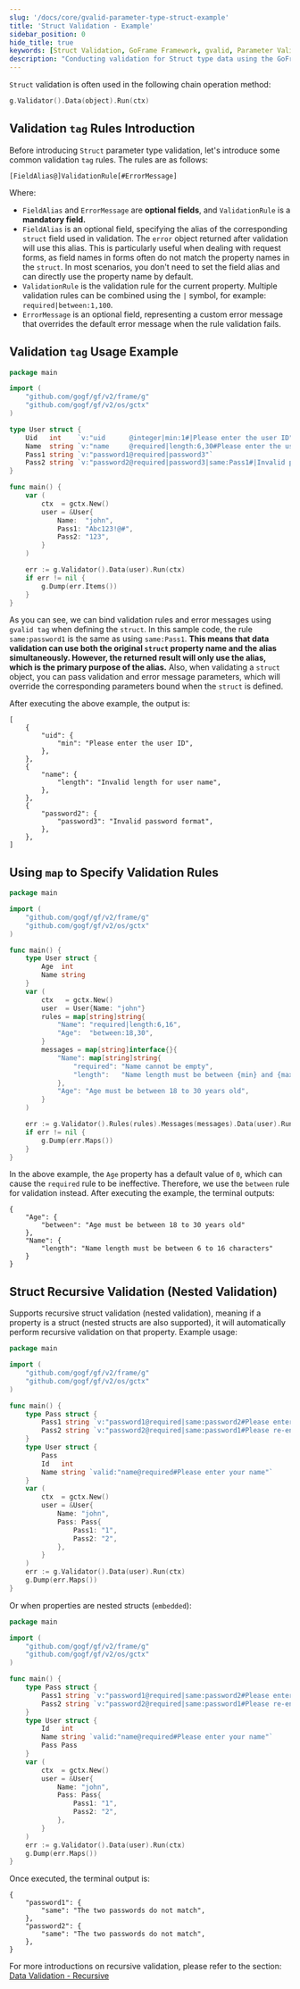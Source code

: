 ```yaml
---
slug: '/docs/core/gvalid-parameter-type-struct-example'
title: 'Struct Validation - Example'
sidebar_position: 0
hide_title: true
keywords: [Struct Validation, GoFrame Framework, gvalid, Parameter Validation, Field Alias, Validation Rules, Chain Operation, Nested Validation, Recursive Validation, Go]
description: "Conducting validation for Struct type data using the GoFrame framework, including detailed explanations of validation tag rules and methods for different data types, such as basic validation, using map for custom rules, and recursive validation of structs. Example code demonstrates how to set field aliases and customize error messages, implementing complex validation logic for different attributes within a struct object."
---
```


`Struct` validation is often used in the following chain operation method:

```go
g.Validator().Data(object).Run(ctx)
```

## Validation `tag` Rules Introduction

Before introducing `Struct` parameter type validation, let's introduce some common validation `tag` rules. The rules are as follows:

```
[FieldAlias@]ValidationRule[#ErrorMessage]
```

Where:

- `FieldAlias` and `ErrorMessage` are **optional fields**, and `ValidationRule` is a **mandatory field.**
- `FieldAlias` is an optional field, specifying the alias of the corresponding `struct` field used in validation. The `error` object returned after validation will use this alias. This is particularly useful when dealing with request forms, as field names in forms often do not match the property names in the `struct`. In most scenarios, you don't need to set the field alias and can directly use the property name by default.
- `ValidationRule` is the validation rule for the current property. Multiple validation rules can be combined using the `|` symbol, for example: `required|between:1,100`.
- `ErrorMessage` is an optional field, representing a custom error message that overrides the default error message when the rule validation fails.

## Validation `tag` Usage Example

```go
package main

import (
    "github.com/gogf/gf/v2/frame/g"
    "github.com/gogf/gf/v2/os/gctx"
)

type User struct {
    Uid   int    `v:"uid      @integer|min:1#|Please enter the user ID"`
    Name  string `v:"name     @required|length:6,30#Please enter the user name|Invalid length for user name"`
    Pass1 string `v:"password1@required|password3"`
    Pass2 string `v:"password2@required|password3|same:Pass1#|Invalid password format|The two passwords do not match, please re-enter"`
}

func main() {
    var (
        ctx  = gctx.New()
        user = &User{
            Name:  "john",
            Pass1: "Abc123!@#",
            Pass2: "123",
        }
    )

    err := g.Validator().Data(user).Run(ctx)
    if err != nil {
        g.Dump(err.Items())
    }
}
```

As you can see, we can bind validation rules and error messages using `gvalid tag` when defining the `struct`. In this sample code, the rule `same:password1` is the same as using `same:Pass1`. **This means that data validation can use both the original `struct` property name and the alias simultaneously. However, the returned result will only use the alias, which is the primary purpose of the alias.** Also, when validating a `struct` object, you can pass validation and error message parameters, which will override the corresponding parameters bound when the `struct` is defined.

After executing the above example, the output is:

```
[
    {
        "uid": {
            "min": "Please enter the user ID",
        },
    },
    {
        "name": {
            "length": "Invalid length for user name",
        },
    },
    {
        "password2": {
            "password3": "Invalid password format",
        },
    },
]
```

## Using `map` to Specify Validation Rules

```go
package main

import (
    "github.com/gogf/gf/v2/frame/g"
    "github.com/gogf/gf/v2/os/gctx"
)

func main() {
    type User struct {
        Age  int
        Name string
    }
    var (
        ctx   = gctx.New()
        user  = User{Name: "john"}
        rules = map[string]string{
            "Name": "required|length:6,16",
            "Age":  "between:18,30",
        }
        messages = map[string]interface{}{
            "Name": map[string]string{
                "required": "Name cannot be empty",
                "length":   "Name length must be between {min} and {max} characters",
            },
            "Age": "Age must be between 18 to 30 years old",
        }
    )

    err := g.Validator().Rules(rules).Messages(messages).Data(user).Run(ctx)
    if err != nil {
        g.Dump(err.Maps())
    }
}
```

In the above example, the `Age` property has a default value of `0`, which can cause the `required` rule to be ineffective. Therefore, we use the `between` rule for validation instead. After executing the example, the terminal outputs:

```
{
    "Age": {
        "between": "Age must be between 18 to 30 years old"
    },
    "Name": {
        "length": "Name length must be between 6 to 16 characters"
    }
}
```

## Struct Recursive Validation (Nested Validation)

Supports recursive struct validation (nested validation), meaning if a property is a struct (nested structs are also supported), it will automatically perform recursive validation on that property. Example usage:

```go
package main

import (
    "github.com/gogf/gf/v2/frame/g"
    "github.com/gogf/gf/v2/os/gctx"
)

func main() {
    type Pass struct {
        Pass1 string `v:"password1@required|same:password2#Please enter your password|The two passwords do not match"`
        Pass2 string `v:"password2@required|same:password1#Please re-enter your password|The two passwords do not match"`
    }
    type User struct {
        Pass
        Id   int
        Name string `valid:"name@required#Please enter your name"`
    }
    var (
        ctx  = gctx.New()
        user = &User{
            Name: "john",
            Pass: Pass{
                Pass1: "1",
                Pass2: "2",
            },
        }
    )
    err := g.Validator().Data(user).Run(ctx)
    g.Dump(err.Maps())
}
```

Or when properties are nested structs (`embedded`):

```go
package main

import (
    "github.com/gogf/gf/v2/frame/g"
    "github.com/gogf/gf/v2/os/gctx"
)

func main() {
    type Pass struct {
        Pass1 string `v:"password1@required|same:password2#Please enter your password|The two passwords do not match"`
        Pass2 string `v:"password2@required|same:password1#Please re-enter your password|The two passwords do not match"`
    }
    type User struct {
        Id   int
        Name string `valid:"name@required#Please enter your name"`
        Pass Pass
    }
    var (
        ctx  = gctx.New()
        user = &User{
            Name: "john",
            Pass: Pass{
                Pass1: "1",
                Pass2: "2",
            },
        }
    )
    err := g.Validator().Data(user).Run(ctx)
    g.Dump(err.Maps())
}
```

Once executed, the terminal output is:

```
{
    "password1": {
        "same": "The two passwords do not match",
    },
    "password2": {
        "same": "The two passwords do not match",
    },
}
```

For more introductions on recursive validation, please refer to the section: [Data Validation - Recursive](../../数据校验-递归校验.md)